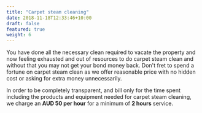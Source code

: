 ```yaml
---
title: "Carpet steam cleaning"
date: 2018-11-18T12:33:46+10:00
draft: false
featured: true
weight: 6
---
```


You have done all the necessary clean required to vacate the property and now feeling exhausted and out of resources to
do carpet steam clean and without that you may not get your bond money back. Don't fret to spend a fortune on carpet
steam clean as we offer reasonable price with no hidden cost or asking for extra money unnecessarily. 

In order to be completely transparent, and bill only for the time spent including the products and equipment needed for 
carpet steam cleaning, we charge an **AUD 50 per hour** for a minimum of **2 hours** service. 
